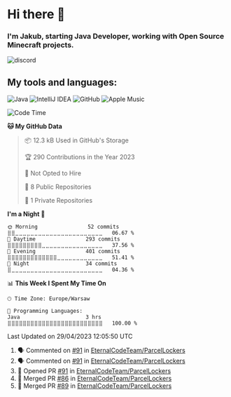 
# Hi there 👋

### I'm Jakub, starting Java Developer, working with Open Source Minecraft projects.


![discord](https://discord.c99.nl/widget/theme-4/533345209434767372.png)
## My tools and languages:
<img alt="Java" src="https://img.shields.io/badge/java-%23ED8B00.svg?style=for-the-badge&logo=java&logoColor=white"/> <img alt="IntelliJ IDEA" src="https://img.shields.io/badge/IntelliJIDEA-000000.svg?style=for-the-badge&logo=intellij-idea&logoColor=white"/> <img alt="GitHub" src="https://img.shields.io/badge/github-%23121011.svg?style=for-the-badge&logo=github&logoColor=white"/> <img alt="Apple Music" src="https://img.shields.io/badge/Apple_Music-9933CC?style=for-the-badge&logo=apple-music&logoColor=white" />

<!--START_SECTION:waka-->
![Code Time](http://img.shields.io/badge/Code%20Time-150%20hrs%203%20mins-blue)

**🐱 My GitHub Data** 

> 📦 12.3 kB Used in GitHub's Storage 
 > 
> 🏆 290 Contributions in the Year 2023
 > 
> 🚫 Not Opted to Hire
 > 
> 📜 8 Public Repositories 
 > 
> 🔑 1 Private Repositories 
 > 
**I'm a Night 🦉** 

```text
🌞 Morning                52 commits          ⣿⣿⣀⣀⣀⣀⣀⣀⣀⣀⣀⣀⣀⣀⣀⣀⣀⣀⣀⣀⣀⣀⣀⣀⣀   06.67 % 
🌆 Daytime                293 commits         ⣿⣿⣿⣿⣿⣿⣿⣿⣿⣀⣀⣀⣀⣀⣀⣀⣀⣀⣀⣀⣀⣀⣀⣀⣀   37.56 % 
🌃 Evening                401 commits         ⣿⣿⣿⣿⣿⣿⣿⣿⣿⣿⣿⣿⣿⣀⣀⣀⣀⣀⣀⣀⣀⣀⣀⣀⣀   51.41 % 
🌙 Night                  34 commits          ⣿⣀⣀⣀⣀⣀⣀⣀⣀⣀⣀⣀⣀⣀⣀⣀⣀⣀⣀⣀⣀⣀⣀⣀⣀   04.36 % 
```


📊 **This Week I Spent My Time On** 

```text
🕑︎ Time Zone: Europe/Warsaw

💬 Programming Languages: 
Java                     3 hrs               ⣿⣿⣿⣿⣿⣿⣿⣿⣿⣿⣿⣿⣿⣿⣿⣿⣿⣿⣿⣿⣿⣿⣿⣿⣿   100.00 % 
```


 Last Updated on 29/04/2023 12:05:50 UTC
<!--END_SECTION:waka-->

<!--START_SECTION:activity-->
1. 🗣 Commented on [#91](https://github.com/EternalCodeTeam/ParcelLockers/issues/91) in [EternalCodeTeam/ParcelLockers](https://github.com/EternalCodeTeam/ParcelLockers)
2. 🗣 Commented on [#91](https://github.com/EternalCodeTeam/ParcelLockers/issues/91) in [EternalCodeTeam/ParcelLockers](https://github.com/EternalCodeTeam/ParcelLockers)
3. 💪 Opened PR [#91](https://github.com/EternalCodeTeam/ParcelLockers/pull/91) in [EternalCodeTeam/ParcelLockers](https://github.com/EternalCodeTeam/ParcelLockers)
4. 🎉 Merged PR [#86](https://github.com/EternalCodeTeam/ParcelLockers/pull/86) in [EternalCodeTeam/ParcelLockers](https://github.com/EternalCodeTeam/ParcelLockers)
5. 🎉 Merged PR [#89](https://github.com/EternalCodeTeam/ParcelLockers/pull/89) in [EternalCodeTeam/ParcelLockers](https://github.com/EternalCodeTeam/ParcelLockers)
<!--END_SECTION:activity-->
